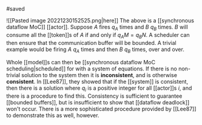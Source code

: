 #saved

![[Pasted image 20221230152525.png|here]]
The above is a [[synchronous dataflow MoC]] [[actor]]. Suppose $A$ fires $q_A$ times and $B$ $q_B$ times. $B$ will consume all the [[token]]s of $A$ if and only if $q_AM = q_BN$. A scheduler can then ensure that the communication buffer will be bounded. A trivial example would be firing $A$ $q_A$ times and then $B$ $q_B$ times, over and over.

Whole [[model]]s can then be [[synchronous dataflow MoC scheduling|scheduled]] for with a system of equations. If there is no non-trivial solution to the system then it is **inconsistent**, and is otherwise **consistent**. In [[Lee87]], they showed that if the [[system]] is consistent, then there is a solution where $q_i$ is a positive integer for all [[actor]]s $i$, and there is a procedure to find this. Consistency is sufficient to guarantee [[bounded buffers]], but is insufficient to show that [[dataflow deadlock]] won't occur. There is a more sophisticated procedure provided by [[Lee87]] to demonstrate this as well, however.